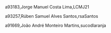 a93183,Jorge Manuel Costa Lima,LCMJ21 

a93257,Rúben Samuel Alves Santos,rsaSantos 

a91669,João André Monteiro Martins,sucodlaranja 

